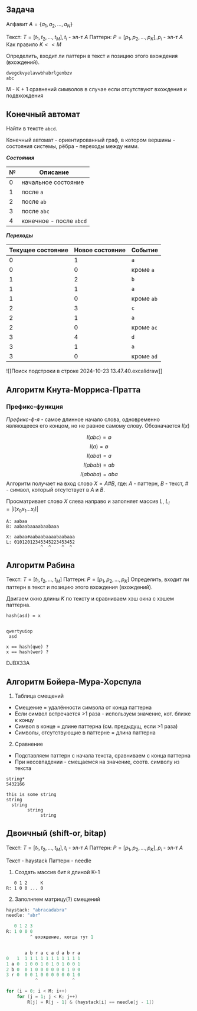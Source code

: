 
## Задача

Алфавит $A = \{a_1, a_2, ..., a_N\}$

Текст: $T = [t_1, t_2, ..., t_M], t_i$ - эл-т $A$
Паттерн: $P = [p_1, p_2, ..., p_K], p_i$ - эл-т $A$
Как правило $K << M$

Определить, входит ли паттерн в текст и позицию этого вхождения (вхождений).

```
dwegckvyelavwbhabrlgenbzv
abc
```

M - K + 1 сравнений символов в случае если отсутствуют вхождения и подвхождения


## Конечный автомат

Найти в тексте `abcd`.

Конечный автомат - ориентированный граф, в котором вершины - состояния системы, рёбра - переходы между ними.


***Состояния***

| №   | Описание                |
| --- | ----------------------- |
| 0   | начальное состояние     |
| 1   | после `a`               |
| 2   | после `ab`              |
| 3   | после `abc`             |
| 4   | конечное - после `abcd` |

***Переходы***

| Текущее состояние | Новое состояние | Событие    |
| ----------------- | --------------- | ---------- |
| 0                 | 1               | `a`        |
| 0                 | 0               | кроме `a`  |
| 1                 | 2               | `b`        |
| 1                 | 1               | `a`        |
| 1                 | 0               | кроме `ab` |
| 2                 | 3               | `c`        |
| 2                 | 1               | `a`        |
| 2                 | 0               | кроме `ac` |
| 3                 | 4               | `d`        |
| 3                 | 1               | `a`        |
| 3                 | 0               | кроме `ad` |

![[Поиск подстроки в строке 2024-10-23 13.47.40.excalidraw]]


## Алгоритм Кнута-Морриса-Пратта

### Префикс-функция

*Префикс-ф-я* - самое длинное начало слова, одновременно являющееся его концом, но не равное самому слову. Обозначается $l(x)$

$$ l(abc)=\emptyset $$
$$ l(a) = \emptyset $$
$$ l(aba) = a $$
$$ l(abab) = ab $$
$$ l(ababa) = aba $$
Алгоритм получает на вход слово $X = A\#B$, где:
$A$ - паттерн,
$B$ - текст,
$\#$ - символ, который отсутствует в $A$ и $B$.

Просматривает слово $X$ слева направо и заполняет массив $L$, $L_i = |l(x_0x_1 ... x_i)|$

```
A: aabaa
B: aabaabaaaabaabaaa

X: aabaa#aabaabaaaabaabaaa
L: 01012012345345223453452
             ^  ^    ^  ^
```

## Алгоритм Рабина

Текст: $T = [t_1, t_2, ..., t_M]$
Паттерн: $P = [p_1, p_2, ..., p_K]$
Определить, входит ли паттерн в текст и позицию этого вхождения (вхождений).

Двигаем окно длины $K$ по тексту и сравниваем хэш окна с хэшем паттерна.

```
hash(asd) = x


qwertyuiop
 asd

x == hash(qwe) ?
x == hash(wer) ?

```

DJBX33A

## Алгоритм Бойера-Мура-Хорспула

1. Таблица смещений
- Смещение = удалённости символа от конца паттерна
- Если символ встречается >1 раза - используем значение, кот. ближе к концу
- Символ в конце = длине паттерна (см. предыдущ, если >1 раза)
- Символы, отсутствующие в паттерне = длина паттерна
2. Сравнение
- Подставляем паттерн с начала текста, сравниваем с конца паттерна
- При несовпадении - смещаемся на значение, соотв. символу из текста

```
string*
5432166

this is some string
string
  string
        string
		     string
```


## Двоичный (shift-or, bitap)

Текст: $T = [t_1, t_2, ..., t_M], t_i$ - эл-т $A$
Паттерн: $P = [p_1, p_2, ..., p_K], p_i$ - эл-т $A$

Текст - haystack
Паттерн - needle

1. Создать массив бит `R` длиной K+1
```
   0 1 2     K
R: 1 0 0 ... 0
```

2. Заполняем матрицу(?) смещений

```c
haystack: "abracadabra"
needle: "abr"

   0 1 2 3
R: 1 0 0 0
         ^ вхождение, когда тут 1


       a b r a c a d a b r a
0   1  1 1 1 1 1 1 1 1 1 1 1 
1 a 0  1 0 0 1 0 1 0 1 0 0 1
2 b 0  0 1 0 0 0 0 0 0 1 0 0
3 r 0  0 0 1 0 0 0 0 0 0 1 0
		   ^             ^

for (i = 0; i < M; i++)
	for (j = 1; j < K; j++)
		R[j] = R[j - 1] & (haystack[i] == needle[j - 1])
```


